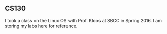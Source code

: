 ## CS130

I took a class on the Linux OS with Prof. Kloos at SBCC in Spring 2016. I am storing my labs here for reference.


